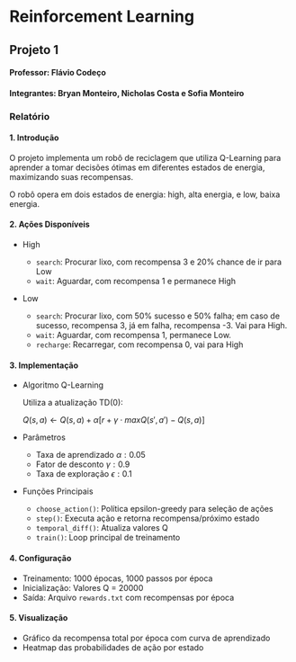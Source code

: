 # Reinforcement Learning 
## Projeto 1

#### Professor: Flávio Codeço
#### Integrantes: Bryan Monteiro, Nicholas Costa e Sofia Monteiro


### Relatório
#### 1. Introdução

O projeto implementa um robô de reciclagem que utiliza Q-Learning para aprender a tomar decisões ótimas em diferentes estados de energia, maximizando suas recompensas.

O robô opera em dois estados de energia: high, alta energia, e low, baixa energia.

#### 2. Ações Disponíveis

- High
  - `search`: Procurar lixo, com recompensa 3 e 20% chance de ir para Low
  - `wait`: Aguardar, com recompensa 1 e permanece High

- Low
  - `search`: Procurar lixo, com 50% sucesso e 50% falha; em caso de sucesso, recompensa 3, já em falha, recompensa -3. Vai para High.
  - `wait`: Aguardar, com recompensa 1, permanece Low.
  - `recharge`: Recarregar, com recompensa 0, vai para High

#### 3. Implementação

- Algoritmo Q-Learning

  Utiliza a atualização TD(0):

  $Q(s,a) \leftarrow Q(s,a) + \alpha[r + \gamma \cdot max Q(s',a') - Q(s,a)]$

- Parâmetros
  - Taxa de aprendizado $\alpha: 0.05$
  - Fator de desconto $\gamma: 0.9$
  - Taxa de exploração $\epsilon: 0.1$

 - Funções Principais

    - `choose_action()`: Política epsilon-greedy para seleção de ações
    - `step()`: Executa ação e retorna recompensa/próximo estado
    - `temporal_diff()`: Atualiza valores Q
    - `train()`: Loop principal de treinamento

#### 4. Configuração

- Treinamento: 1000 épocas, 1000 passos por época
- Inicialização: Valores Q = 20000
- Saída: Arquivo `rewards.txt` com recompensas por época

#### 5. Visualização

- Gráfico da recompensa total por época com curva de aprendizado
- Heatmap das probabilidades de ação por estado
